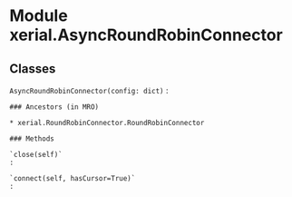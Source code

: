 Module xerial.AsyncRoundRobinConnector
======================================

Classes
-------

`AsyncRoundRobinConnector(config: dict)`
:   

    ### Ancestors (in MRO)

    * xerial.RoundRobinConnector.RoundRobinConnector

    ### Methods

    `close(self)`
    :

    `connect(self, hasCursor=True)`
    :
